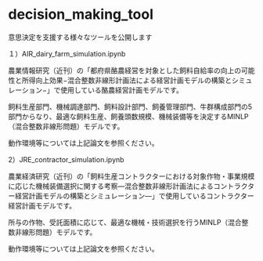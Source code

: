 # decision_making_tool
意思決定を支援する様々なツールを公開します

１）AIR_dairy_farm_simulation.ipynb

農業情報研究（近刊）の「都府県酪農経営を対象とした飼料自給率の向上の可能性と所得向上効果−混合整数非線形計画法による経営計画モデルの構築とシミュレーション−」で使用している酪農経営計画モデルです。

飼料生産部門、機械調達部門、飼料設計部門、飼養管理部門、牛群構成部門の5部門からなり、最適な飼料生産、飼養頭数規模、機械装備等を決定するMINLP（混合整数非線形問題）モデルです。

動作環境等については上記論文を参照ください。


2）JRE_contractor_simulation.ipynb

農業経済研究（近刊）の「飼料生産コントラクターにおける対象作物・事業規模に応じた機械装備選択に関する考察―混合整数非線形計画法によるコントラクター経営計画モデルの構築とシミュレーション―」で使用しているコントラクター経営計画モデルです。

所与の作物、受託面積に応じて、最適な機械・技術選択を行うMINLP（混合整数非線形問題）モデルです。

動作環境等については上記論文を参照ください。
